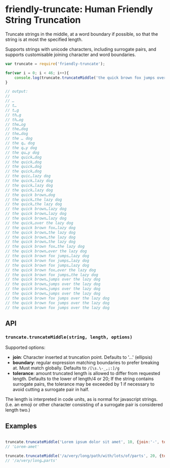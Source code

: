 # friendly-truncate: Human Friendly String Truncation

Truncate strings in the middle, at a word boundary if possible, so that the
string is at most the specified length.

Supports strings with unicode characters, including surrogate pairs, and
supports customisable joining character and word boundaries.

```js
var truncate = require('friendly-truncate');

for(var i = 0; i < 46; i++){
    console.log(truncate.truncateMiddle('the quick brown fox jumps over the lazy dog', i));
}

// output:
// 
// …
// t…
// t…g
// th…g
// th…og
// the…og
// the…dog
// the…dog
// the … dog
// the q… dog
// the q…y dog
// the qu…y dog
// the quick…dog
// the quick…dog
// the quick…dog
// the quick…dog
// the quic…lazy dog
// the quick…lazy dog
// the quick…lazy dog
// the quick…lazy dog
// the quick brown…dog
// the quick…the lazy dog
// the quick…the lazy dog
// the quick brown…lazy dog
// the quick brown…lazy dog
// the quick brown…lazy dog
// the quick…over the lazy dog
// the quick brown fox…lazy dog
// the quick brown…the lazy dog
// the quick brown…the lazy dog
// the quick brown…the lazy dog
// the quick brown fox…the lazy dog
// the quick brown…over the lazy dog
// the quick brown fox jumps…lazy dog
// the quick brown fox jumps…lazy dog
// the quick brown fox jumps…lazy dog
// the quick brown fox…over the lazy dog
// the quick brown fox jumps…the lazy dog
// the quick brown…jumps over the lazy dog
// the quick brown…jumps over the lazy dog
// the quick brown…jumps over the lazy dog
// the quick brown…jumps over the lazy dog
// the quick brown fox jumps over the lazy dog
// the quick brown fox jumps over the lazy dog
// the quick brown fox jumps over the lazy dog
```


## API

### `truncate.truncateMiddle(string, length, options)`

Supported options:

 * **join**: Character inserted at truncation point. Defaults to '…' (ellipsis)
 * **boundary**: regular expression matching boundaries to prefer breaking at. Must
   match globally. Defaults to `/[\s.\-_,;:]/g`
 * **tolerance**: amount truncated length is allowed to differ from requested
   length. Defaults to the lower of length/4 or 20;
   If the string contains surrogate pairs, the tolerance may be exceeded by 1
   if necessary to avoid cutting a surrogate pair in half.

The length is interpreted in code units, as is normal for javascript strings.
(i.e. an emoji or other character consisting of a surrogate pair is considered
length two.)


## Examples

```js

truncate.truncateMiddle('Lorem ipsum dolor sit amet', 10, {join:'-', tolerance:5})
// 'Lorem-amet'

truncate.truncateMiddle('/a/very/long/path/with/lots/of/parts', 20, {tolerance:8, boundary:/\//g})
// '/a/very/long…parts'

```
